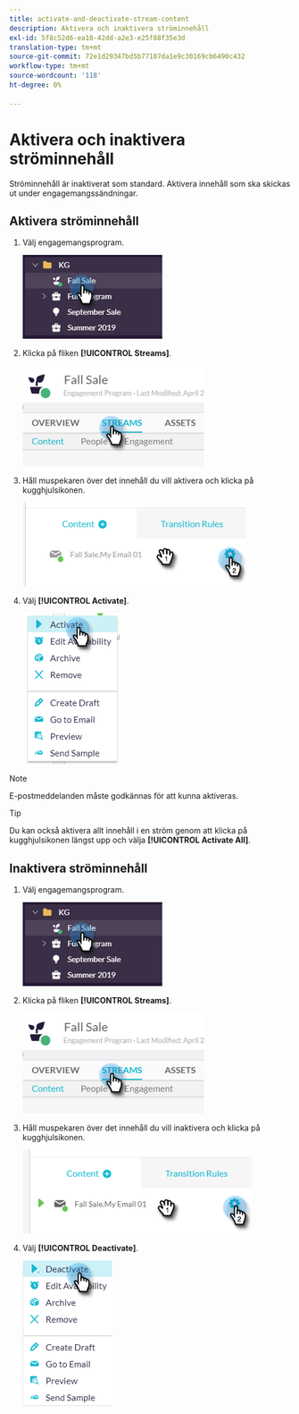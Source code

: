 ```yaml
---
title: activate-and-deactivate-stream-content
description: Aktivera och inaktivera ströminnehåll
exl-id: 5f8c52d6-ea10-42dd-a2e3-e25f88f35e3d
translation-type: tm+mt
source-git-commit: 72e1d29347bd5b77107da1e9c30169cb6490c432
workflow-type: tm+mt
source-wordcount: '118'
ht-degree: 0%

---
```


# Aktivera och inaktivera ströminnehåll

Ströminnehåll är inaktiverat som standard. Aktivera innehåll som ska skickas ut under engagemangssändningar.

## Aktivera ströminnehåll

1. Välj engagemangsprogram.

   ![Bild ett](/help/sky/assets/engagement-programs/activate-and-deactivate-stream-content/activate-and-deactivate-stream-content-1.png)

1. Klicka på fliken **[!UICONTROL Streams]**.

   ![Bild två](/help/sky/assets/engagement-programs/activate-and-deactivate-stream-content/activate-and-deactivate-stream-content-2.png)

1. Håll muspekaren över det innehåll du vill aktivera och klicka på kugghjulsikonen.

   ![Bild tre](/help/sky/assets/engagement-programs/activate-and-deactivate-stream-content/activate-and-deactivate-stream-content-3.png)

1. Välj **[!UICONTROL Activate]**.

   ![Bild fyra](/help/sky/assets/engagement-programs/activate-and-deactivate-stream-content/activate-and-deactivate-stream-content-4.png)

>[!NOTE]
>
>E-postmeddelanden måste godkännas för att kunna aktiveras.

>[!TIP]
>
>Du kan också aktivera allt innehåll i en ström genom att klicka på kugghjulsikonen längst upp och välja **[!UICONTROL Activate All]**.

## Inaktivera ströminnehåll

1. Välj engagemangsprogram.

   ![Bild fem](/help/sky/assets/engagement-programs/activate-and-deactivate-stream-content/activate-and-deactivate-stream-content-5.png)

1. Klicka på fliken **[!UICONTROL Streams]**.

   ![Bild sex](/help/sky/assets/engagement-programs/activate-and-deactivate-stream-content/activate-and-deactivate-stream-content-6.png)

1. Håll muspekaren över det innehåll du vill inaktivera och klicka på kugghjulsikonen.

   ![Bild sju](/help/sky/assets/engagement-programs/activate-and-deactivate-stream-content/activate-and-deactivate-stream-content-7.png)

1. Välj **[!UICONTROL Deactivate]**.

   ![Bild åtta](/help/sky/assets/engagement-programs/activate-and-deactivate-stream-content/activate-and-deactivate-stream-content-8.png)
